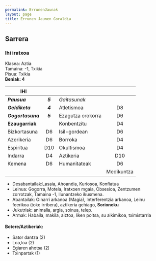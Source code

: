 ```yaml
---
permalink: ErrunenJaunak
layout: page
title: Errunen Jaunen Goraldia
---
```

## Sarrera 

### Ihi iratxoa
Klasea: Aztia  
Tamaina: -1, Txikia  
Pisua: Txikia  
**Beniak: 4**  


| IHI   |      |             |      |
| ---------- | :--: | ------------ | :--: |
|     _**Pausua**_      | **_5_**       |  *Gaitasunak*  |    |
|   _**Geldiketa**_|  **_4_**      |  Atletismoa |  D8 |
|   _**Gogortasuna**_        |  **_5_**      |  Ezagutza orokorra   |  D6   |
| **Ezaugarriak** |      |  Konbentzitu    |   D4   |
| Bizkortasuna    |  D6    | Isil-gordean  |  D6   |
| Azerikeria    |  D6    |    Borroka     |  D4  |
| Espiritua    |  D10    |  Okultismoa    |  D4    |
| Indarra  |  D4    |       Aztikeria | D10   |
| Kemena    |  D6    |      Humanitateak | D6   |
|           |        |   | Medikuntza | D6   |

- Desabantailak:Lasaia, Ahoandia, Kuriosoa, Konfiatua
- Leinua: Gogorra, Motela, Iratxoen mgaia, Obsesioa, Zentzumen zorrotzak, Tamaina -1, Ilunantzeko ikusmena.
- Abantailak: Oinarri arkanoa (Magia), Interferentzia arkanoa, Leinu feerikoa (toke irribera), aztikeria gehiago, **Sorioneku** 
- Jukutriak: animalia, argia, soinua, telep.
- Armak: Habaila, makila, aiztoa, liken poltsa, su alkimikoa, tximistarria
#### Botere/Aztikeriak:
  - Sator dantza (2)
  - Loa,loa (2)
  - Egiaren ahotsa (2)
  - Txinpartak (1)



